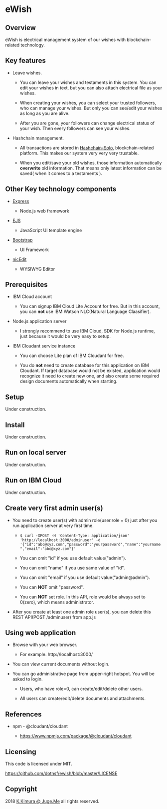 # eWish


## Overview

eWish is electrical management system of our wishes with blockchain-related technology.


## Key features

- Leave wishes.

    - You can leave your wishes and testaments in this system. You can edit your wishes in text, but you can also attach electrical file as your wishes.

    - When creating your wishes, you can select your trusted followers, who can manage your wishes. But only you can see/edit your wishes as long as you are alive.

    - After you are gone, your followers can change electrical status of your wish. Then every followers can see your wishes.

- Hashchain management.

    - All transactions are stored in [Hashchain-Solo](https://github.com/dotnsf/hashchainsolo), blockchain-related platform. This makes our system very very very trustable.

    - When you edit/save your old wishes, those information automatically **overwrite** old information. That means only latest information can be saved( when it comes to a testaments ).


## Other Key technology components

- [Express](https://www.npmjs.com/package/express)

    - Node.js web framework

- [EJS](https://www.npmjs.com/package/ejs)

    - JavaScript UI template engine

- [Bootstrap](https://getbootstrap.com/)

    - UI Framework

- [nicEdit](http://nicedit.com/)

    - WYSIWYG Editor


## Prerequisites

- IBM Cloud account

    - You can signup IBM Cloud Lite Account for free. But in this account, you can **not** use IBM Watson NLC(Natural Language Claasifier).

- Node.js application server

    - I strongly recommend to use IBM Cloud, SDK for Node.js runtime, just because it would be very easy to setup.

- IBM Cloudant service instance

    - You can choose Lite plan of IBM Cloudant for free.

    - You do **not** need to create database for this application on IBM Cloudant. If target database would not be existed, application would recognize it need to create new one, and also create some required design documents automatically when starting.


## Setup

Under construction.


## Install

Under construction.


## Run on local server

Under construction.


## Run on IBM Cloud

Under construction.


## Create very first admin user(s)

- You need to create user(s) with admin role(user.role = 0) just after you run application server at very first time.

    - ``$ curl -XPOST -H 'Content-Type: application/json' 'http://localhost:3000/adminuser' -d '{"id":"abc@xyz.com","password":"yourpassword","name":"yourname","email":"abc@xyz.com"}'``

    - You can omit "id" if you use default value("admin").

    - You can omit "name" if you use same value of "id".

    - You can omit "email" if you use default value("admin@admin").

    - You can **NOT** omit "password".

    - You can **NOT** set role. In this API, role would be always set to 0(zero), which means administrator.

- After you create at least one admin role user(s), you can delete this REST API(POST /adminuser) from app.js


## Using web application

- Browse with your web browser.

    - For example. http://localhost:3000/

- You can view current documents without login.

- You can go administrative page from upper-right hotspot. You will be asked to login.

    - Users, who have role=0, can create/edit/delete other users.

    - All users can create/edit/delete documents and attachments.



## References

- npm - @cloudant/cloudant

    - https://www.npmjs.com/package/@cloudant/cloudant


## Licensing

This code is licensed under MIT.

https://github.com/dotnsf/ewish/blob/master/LICENSE


## Copyright

2018 [K.Kimura @ Juge.Me](https://github.com/dotnsf) all rights reserved.
